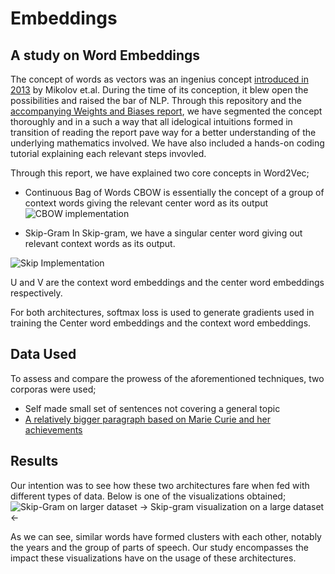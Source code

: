# Embeddings
## A study on Word Embeddings

The concept of words as vectors was an ingenius concept [introduced in 2013](https://arxiv.org/pdf/1301.3781.pdf) by Mikolov et.al. 
During the time of its conception, it blew open the possibilities and raised the bar of NLP. Through this repository and the [accompanying  Weights and Biases report](https://arxiv.org/pdf/1301.3781.pdf), we have segmented the concept thoroughly and in a such a way that all idelogical intuitions formed in transition of reading the report pave way for a better understanding of the underlying mathematics involved. We have also included a hands-on coding tutorial explaining each relevant steps invovled. 

Through this report, we have explained two core concepts in Word2Vec;
* Continuous Bag of Words 
CBOW is essentially the concept of a group of context words giving the relevant center word as its output
![CBOW implementation](https://paper-attachments.dropbox.com/s_17EC4A7AA5E35C6AE91C949F7159817F453BFBF2E26C091F630CA492C2D4B3AA_1605758538826_CBOW.gif)

* Skip-Gram 
In Skip-gram, we have a singular center word giving out relevant context words as its output. 

![Skip Implementation](https://paper-attachments.dropbox.com/s_17EC4A7AA5E35C6AE91C949F7159817F453BFBF2E26C091F630CA492C2D4B3AA_1605759408916_Skip.gif)

U and V are the context word embeddings and the center word embeddings respectively. 

For both architectures, softmax loss is used to generate gradients used in training the Center word embeddings and the context word
embeddings. 

## Data Used
To assess and compare the prowess of the aforementioned techniques, two corporas were used;
* Self made small set of sentences not covering a general topic
* [A relatively bigger paragraph based on Marie Curie and her achievements](https://www.testprepreview.com/modules/reading1.htm)

## Results 
Our intention was to see how these two architectures fare when fed with different types of data. Below is one of the visualizations obtained; 
![Skip-Gram on larger dataset](https://paper-attachments.dropbox.com/s_474E5FAEE8723AF840CCD9D13992447EF9ED954AE7D76095CA017F9B9BBBCA03_1605817502946_skipgram.png)
-> Skip-gram visualization on a large dataset <-

As we can see, similar words have formed clusters with each other, notably the years and the group of parts of speech. 
Our study encompasses the impact these visualizations have on the usage of these architectures. 
 

